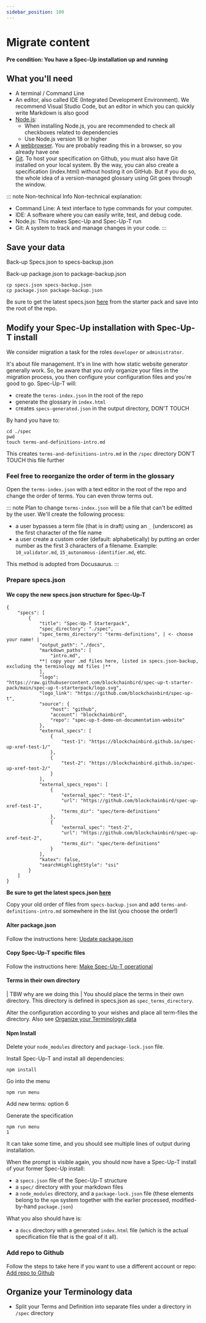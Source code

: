 ```yaml
---
sidebar_position: 100
---
```


# Migrate content

**Pre condition: You have a Spec-Up installation up and running**

## What you'll need

- A terminal / Command Line
- An editor, also called IDE (Integrated Development Environment). We recommend Visual Studio Code, but an editor in which you can quickly write Markdown is also good
- [Node.js](https://nodejs.org/en/download/):
  - When installing Node.js, you are recommended to check all checkboxes related to dependencies
  - Use Node.js version 18 or higher
- A [webbrowser](https://en.wikipedia.org/wiki/Web_browser). You are probably reading this in a browser, so you already have one
- [Git](https://git-scm.com/). To host your specification on Github, you must also have Git installed on your local system. By the way, you can also create a specification (index.html) without hosting it on GitHub. But if you do so, the whole idea of a version-managed glossary using Git goes through the window.

::: note Non-technical Info
Non-technical explanation:
- Command Line: A text interface to type commands for your computer.
- IDE: A software where you can easily write, test, and debug code.
- Node.js: This makes Spec-Up and Spec-Up-T run
- Git: A system to track and manage changes in your code.
:::

## Save your data

Back-up Specs.json to specs-backup.json

Back-up package.json to package-backup.json

```
cp specs.json specs-backup.json
cp package.json package-backup.json
```

Be sure to get the latest specs.json [here](https://github.com/trustoverip/spec-up-t-starter-pack/blob/main/spec-up-t-starterpack/specs.json) from the starter pack and save into the root of the repo.

## Modify your Spec-Up installation with Spec-Up-T install

We consider migration a task for the roles `developer` or `administrator`.

It's about file management. It's in line with how static website generator generally work. So, be aware that you only organize your files in the migration process, you then configure your configuration files and you're good to go. Spec-Up-T will:

- create the `terms-index.json` in the root of the repo
- generate the glossary in `index.html`
- creates `specs-generated.json` in the output directory, DON'T TOUCH

By hand you have to:

```
cd ./spec
pwd
touch terms-and-definitions-intro.md
```

This creates `terms-and-definitions-intro.md` in the `/spec` directory DON'T TOUCH this file further

### Feel free to reorganize the order of term in the glossary
Open the `terms-index.json` with a text editor in the root of the repo and change the order of terms. You can even throw terms out.

::: note Plan to change
`terms-index.json` will be a file that can't be editted by the user. We'll create the following process:
- a user bypasses a term file (that is in draft) using an `_` (underscore) as the first character of the file name
- a user create a custom order (default: alphabetically) by putting an order number as the first 3 characters of a filename. Example: `10_validator.md`, `15_autonomous-identifier.md`, etc.
  
This method is adopted from Docusaurus.
:::  

### Prepare specs.json


#### We copy the new specs.json structure for Spec-Up-T

```
{
    "specs": [
        {
            "title": "Spec-Up-T Starterpack",
            "spec_directory": "./spec",
            "spec_terms_directory": "terms-definitions", | <- choose your name! |
            "output_path": "./docs",
            "markdown_paths": [
                "intro.md",
            **| copy your .md files here, listed in specs.json-backup, excluding the terminology md files |**
            ],
            "logo": "https://raw.githubusercontent.com/blockchainbird/spec-up-t-starter-pack/main/spec-up-t-starterpack/logo.svg",
            "logo_link": "https://github.com/blockchainbird/spec-up-t",
            "source": {
                "host": "github",
                "account": "blockchainbird",
                "repo": "spec-up-t-demo-on-documentation-website"
            },
            "external_specs": [
                {
                    "test-1": "https://blockchainbird.github.io/spec-up-xref-test-1/"
                },
                {
                    "test-2": "https://blockchainbird.github.io/spec-up-xref-test-2/"
                }
            ],
            "external_specs_repos": [
                {
                    "external_spec": "test-1",
                    "url": "https://github.com/blockchainbird/spec-up-xref-test-1",
                    "terms_dir": "spec/term-definitions"
                },
                {
                    "external_spec": "test-2",
                    "url": "https://github.com/blockchainbird/spec-up-xref-test-2",
                    "terms_dir": "spec/term-definitions"
                }
            ],
            "katex": false,
            "searchHighlightStyle": "ssi"
        }
    ]
}
```

**Be sure to get the latest specs.json [here](https://github.com/trustoverip/spec-up-t-starter-pack/blob/main/spec-up-t-starterpack/specs.json)**

Copy your old order of files from `specs-backup.json` and add `terms-and-definitions-intro.md` somewhere in the list (you choose the order!)

#### Alter package.json
Follow the instructions here: [Update package.json](https://trustoverip.github.io/spec-up-t-website/docs/various-roles/admins-guide/updating/#packagejson)

#### Copy Spec-Up-T specific files
Follow the instructions here: [Make Spec-Up-T operational](https://trustoverip.github.io/spec-up-t-website/docs/various-roles/admins-guide/updating/#copy-files-to-the-root-of-your-installation)

#### Terms in their own directory
| TBW why are we doing this | 
You should place the terms in their own directory. This directory is defined in specs.json as `spec_terms_directory`.

Alter the configuration according to your wishes and place all term-files the directory. Also see [Organize your Terminology data](#organize-your-terminology-data)

#### Npm Install
Delete your `node_modules` directory and `package-lock.json` file.

Install Spec-Up-T and install all dependencies:
```
npm install
```
Go into the menu

```
npm run menu
```

Add new terms: option 6

Generate the specification

```
npm run menu
1
```

It can take some time, and you should see multiple lines of output during installation.

When the prompt is visible again, you should now have a Spec-Up-T install of your former Spec-Up install:

- a `specs.json` file of the Spec-Up-T structure
- a `spec/` directory with your markdown files
- a `node_modules` directory, and a `package-lock.json` file (these elements belong to the `npm` system together with the earlier processed, modified-by-hand `package.json`)

What you also should have is:

- a `docs` directory with a generated `index.html` file (which is the actual specification file that is the goal of it all).

### Add repo to Github

Follow the steps to take here if you want to use a different account or repo: [Add repo to Github](https://trustoverip.github.io/spec-up-t-website/docs/various-roles/admins-guide/updating/#copy-files-to-the-root-of-your-installation)

## Organize your Terminology data
- Split your Terms and Definition into separate files under a directory in `/spec` directory

